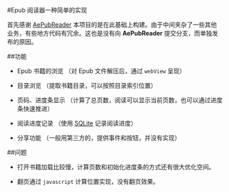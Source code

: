 #Epub 阅读器一种简单的实现

首先感谢 [AePubReader](https://github.com/fedefrappi/AePubReader) 本项目的是在此基础上构建。由于中间夹杂了一些其他业务，有些地方代码有冗余。这也是没有向 **AePubReader** 提交分支，而单独发布的原因。

##功能
+ Epub 书籍的浏览 （对 Epub 文件解压后，通过 `webView` 呈现）

+ 目录浏览 （提取书籍目录，可以按照目录索引位置）

+ 页码、进度条显示 （计算了总页数，阅读可以显示当前页数，也可以通过进度条快速推进）

+ 阅读进度记录 （使用 [SQLite](http://www.sqlite.org/) 记录阅读进度）

+ 分享功能 （一般用第三方的，提供事件和按钮，并没有实现）

##问题

+ 打开书籍加载比较慢，计算页数和初始化进度条的方式还有很大优化空间。

+ 翻页通过 `javascript` 计算位置实现，没有翻页效果。

